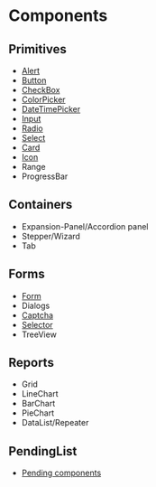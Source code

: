 # Components

## Primitives

* [Alert](/docs/components/primitive/alert.md)
* [Button](/docs/components/primitive/button.md)
* [CheckBox](/docs/components/primitive/checkBox.md)
* [ColorPicker](/docs/components/primitive/colorPicker.md)
* [DateTimePicker](/docs/components/primitive/dateTimePicker.md)
* [Input](/docs/components/primitive/input.md)
* [Radio](/docs/components/primitive/radio.md)
* [Select](/docs/components/primitive/select.md)
* [Card](/docs/components/primitive/card.md)
* [Icon](/docs/components/primitive/icon.md)
* Range
* ProgressBar

## Containers

* Expansion-Panel/Accordion panel
* Stepper/Wizard
* Tab

## Forms
* [Form](/docs/components/form/form.new.md)
* Dialogs
* [Captcha]( /docs/components/form/from-captcha.md)
* [Selector](/docs/components/form/from-selector.md)
* TreeView

## Reports
* Grid
* LineChart
* BarChart
* PieChart
* DataList/Repeater

## PendingList
* [Pending components](pendingComponents.md)

